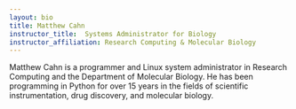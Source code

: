 ```yaml
---
layout: bio
title: Matthew Cahn
instructor_title:  Systems Administrator for Biology
instructor_affiliation: Research Computing & Molecular Biology
---
```


Matthew Cahn is a programmer and Linux system administrator in Research Computing and the Department of Molecular Biology. He has been programming in Python for over 15 years in the fields of scientific instrumentation, drug discovery, and molecular biology.
